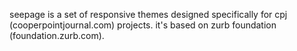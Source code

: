 seepage is a set of responsive themes designed specifically for cpj (cooperpointjournal.com) projects.
it's based on zurb foundation (foundation.zurb.com).
